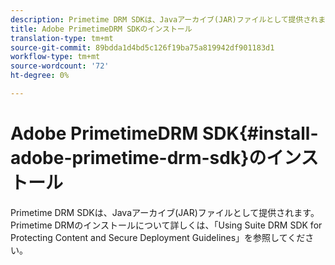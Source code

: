 ```yaml
---
description: Primetime DRM SDKは、Javaアーカイブ(JAR)ファイルとして提供されます。 Primetime DRMのインストールについて詳しくは、「Using Suite DRM SDK for Protecting Content and Secure Deployment Guidelines」を参照してください。
title: Adobe PrimetimeDRM SDKのインストール
translation-type: tm+mt
source-git-commit: 89bdda1d4bd5c126f19ba75a819942df901183d1
workflow-type: tm+mt
source-wordcount: '72'
ht-degree: 0%

---
```



# Adobe PrimetimeDRM SDK{#install-adobe-primetime-drm-sdk}のインストール

Primetime DRM SDKは、Javaアーカイブ(JAR)ファイルとして提供されます。 Primetime DRMのインストールについて詳しくは、「Using Suite DRM SDK for Protecting Content and Secure Deployment Guidelines」を参照してください。

